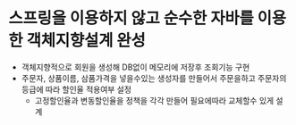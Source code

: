 # 스프링을 이용하지 않고 순수한 자바를 이용한 객체지향설계 완성
- 객체지향적으로 회원을 생성해 DB없이 메모리에 저장후 조회기능 구현
- 주문자, 상품이름, 삼품가격을 넣을수있는 생성자를 만들어서 주문을하고 주문자의 등급에 따라 할인율 적용여부 설정
  - 고정할인율과 변동할인율을 정책을 각각 만들어 필요에따라 교체할수 있게 설계
